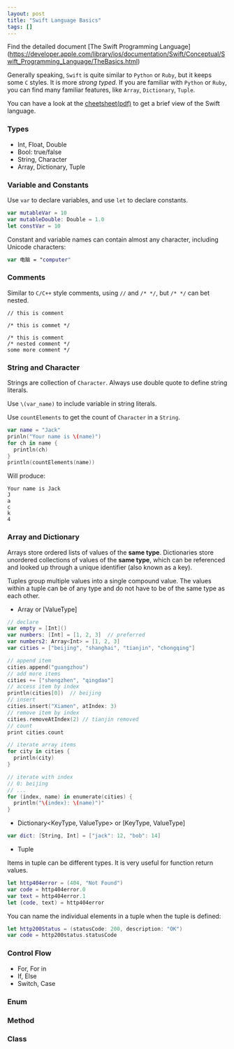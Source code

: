 ```yaml
---
layout: post
title: "Swift Language Basics"
tags: []
---
```


Find the detailed document [The Swift Programming Language]
(https://developer.apple.com/library/ios/documentation/Swift/Conceptual/Swift_Programming_Language/TheBasics.html)

Generally speaking, `Swift` is quite similar to `Python` or `Ruby`, but it keeps
some `C` styles. It is more *strong typed*. If you are familiar with `Python` or
`Ruby`, you can find many familiar features, like `Array`, `Dictionary`, `Tuple`.

You can have a look at the [cheetsheet(pdf)](http://cdn2.raywenderlich.com/wp-content/uploads/2014/06/RW-Swift-Cheatsheet-0_3.pdf)
to get a brief view of the Swift language.

### Types

- Int, Float, Double
- Bool: true/false
- String, Character
- Array, Dictionary, Tuple

### Variable and Constants

Use `var` to declare variables, and use `let` to declare constants.

```swift
var mutableVar = 10
var mutableDouble: Double = 1.0
let constVar = 10
```
Constant and variable names can contain almost any character, including Unicode characters:

```swift
var 电脑 = "computer"
```

### Comments

Similar to `C/C++` style comments, using `//` and `/* */`, but `/* */` can bet nested.

```
// this is comment

/* this is commet */

/* this is comment
/* nested comment */
some more comment */
```

### String and Character

Strings are collection of `Character`. Always use double quote to define string
literals.

Use `\(var_name)` to include variable in string literals.

Use `countElements` to get the count of `Character` in a `String`.

```swift
var name = "Jack"
prinln("Your name is \(name)")
for ch in name {
  println(ch)
}
println(countElements(name))
```

Will produce:

```
Your name is Jack
J
a
c
k
4
```
### Array and Dictionary

Arrays store ordered lists of values of the **same type**. Dictionaries store
unordered collections of values of the **same type**, which can be referenced
and looked up through a unique identifier (also known as a key).

Tuples group multiple values into a single compound value. The values within a
tuple can be of any type and do not have to be of the same type as each other.

- Array<ValueType> or [ValueType]

```swift
// declare
var empty = [Int]()
var numbers: [Int] = [1, 2, 3]  // preferred
var numbers2: Array<Int> = [1, 2, 3]
var cities = ["beijing", "shanghai", "tianjin", "chongqing"]

// append item
cities.append("guangzhou")
// add more items
cities += ["shengzhen", "qingdao"]
// access item by index
println(cities[0])  // beijing
// insert
cities.insert("Xiamen", atIndex: 3)
// remove item by index
cities.removeAtIndex(2) // tianjin removed
// count
print cities.count

// iterate array items
for city in cities {
  println(city)
}

// iterate with index
// 0: beijing
// ...
for (index, name) in enumerate(cities) {
  println("\(index): \(name)")"
}
```

- Dictionary<KeyType, ValueType> or [KeyType, ValueType]

```swift
var dict: [String, Int] = ["jack": 12, "bob": 14]
```

- Tuple

Items in tuple can be different types. It is very useful for function return values.

```swift
let http404error = (404, "Not Found")
var code = http404error.0
var text = http404error.1
let (code, text) = http404error
```

You can name the individual elements in a tuple when the tuple is defined:

```swift
let http200Status = (statusCode: 200, description: "OK")
var code = http200status.statusCode
```

### Control Flow

- For, For in
- If, Else
- Switch, Case

### Enum

### Method

### Class
